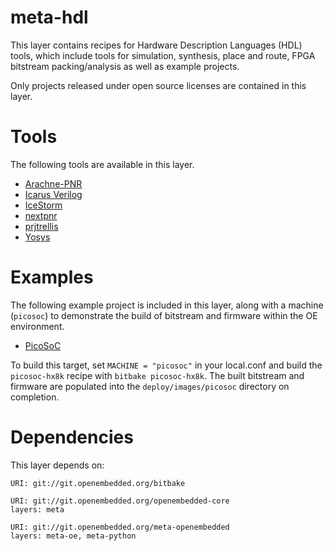 # meta-hdl

This layer contains recipes for Hardware Description Languages (HDL) tools,
which include tools for simulation, synthesis, place and route, FPGA bitstream
packing/analysis as well as example projects.

Only projects released under open source licenses are contained in this layer.

# Tools

The following tools are available in this layer.

* [Arachne-PNR](https://github.com/cseed/arachne-pnr)
* [Icarus Verilog](http://iverilog.icarus.com/)
* [IceStorm](http://www.clifford.at/icestorm/)
* [nextpnr](https://github.com/YosysHQ/nextpnr)
* [prjtrellis](https://github.com/SymbiFlow/prjtrellis)
* [Yosys](http://www.clifford.at/yosys/)

# Examples

The following example project is included in this layer, along with a machine
(`picosoc`) to demonstrate the build of bitstream and firmware within the OE
environment.

* [PicoSoC](https://github.com/cliffordwolf/picorv32/tree/master/picosoc)

To build this target, set `MACHINE = "picosoc"` in your local.conf and build the
`picosoc-hx8k` recipe with `bitbake picosoc-hx8k`. The built bitstream and
firmware are populated into the `deploy/images/picosoc` directory on completion.

# Dependencies

This layer depends on:

	URI: git://git.openembedded.org/bitbake

	URI: git://git.openembedded.org/openembedded-core
	layers: meta

	URI: git://git.openembedded.org/meta-openembedded
	layers: meta-oe, meta-python

